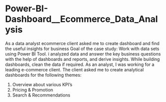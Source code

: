 # Power-BI-Dashboard__Ecommerce_Data_Analysis
As a data analyst ecommerce client asked me to create dashboard and find the useful insights for business
Goal of the case study: Work with data sets using Power BI Tool. i analyzed data and answer the key business questions with the help of dashboards and reports, and derive insights.
While building dashboards, clean the data if required. 
As an analyst, I was working for a leading e-commerce client. The client asked me to create analytical dashboards for the following themes:

1. Overview about various KPI’s
2. Pricing & Promotion
3. Search & Recommendations
